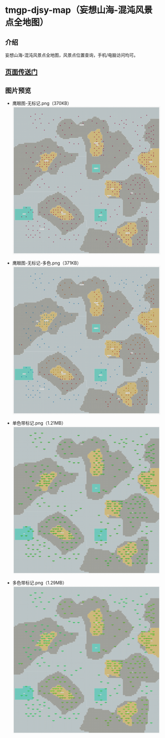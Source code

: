 # tmgp-djsy-map（妄想山海-混沌风景点全地图）

## 介绍
妄想山海-混沌风景点全地图，风景点位置查询，手机/电脑访问均可。

## [页面传送门](https://liushuai1125.gitee.io/tmgp-djsy-map)

## 图片预览
* 鹰眼图-无标记.png（370KB）
![鹰眼图-无标记.png（387KB）](./static/img/鹰眼图-无标记.png)

* 鹰眼图-无标记-多色.png（371KB）
![鹰眼图-无标记-多色.png（387KB）](./static/img/鹰眼图-无标记-多色.png)

* 单色带标记.png（1.21MB）
![单色带标记.png（1.21MB）](./static/img/单色带标记.png)

* 多色带标记.png（1.29MB）
![多色带标记.png（1.29MB）](./static/img/多色带标记.png)
